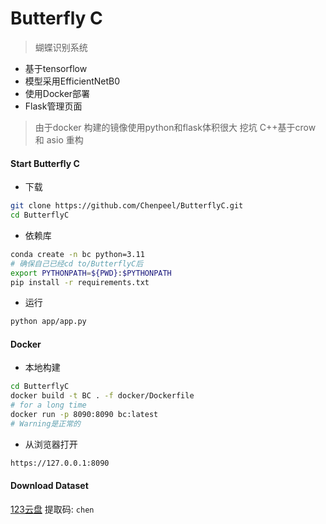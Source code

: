 #  Butterfly C


> 蝴蝶识别系统
- 基于tensorflow
- 模型采用EfficientNetB0
- 使用Docker部署
- Flask管理页面


> 由于docker 构建的镜像使用python和flask体积很大
> 挖坑 C++基于crow 和 asio 重构



#### Start Butterfly C

- 下载

```bash
git clone https://github.com/Chenpeel/ButterflyC.git
cd ButterflyC
````

- 依赖库

```bash
conda create -n bc python=3.11
# 确保自己已经cd to/ButterflyC后
export PYTHONPATH=${PWD}:$PYTHONPATH
pip install -r requirements.txt
```

- 运行

```bash
python app/app.py
```



#### Docker

- 本地构建
```bash
cd ButterflyC
docker build -t BC . -f docker/Dockerfile
# for a long time
docker run -p 8090:8090 bc:latest
# Warning是正常的
```
  - 从浏览器打开
```bash
https://127.0.0.1:8090
```





#### Download Dataset

[123云盘](https://www.123865.com/s/LwbWTd-B8Ii3)
提取码: `chen`
